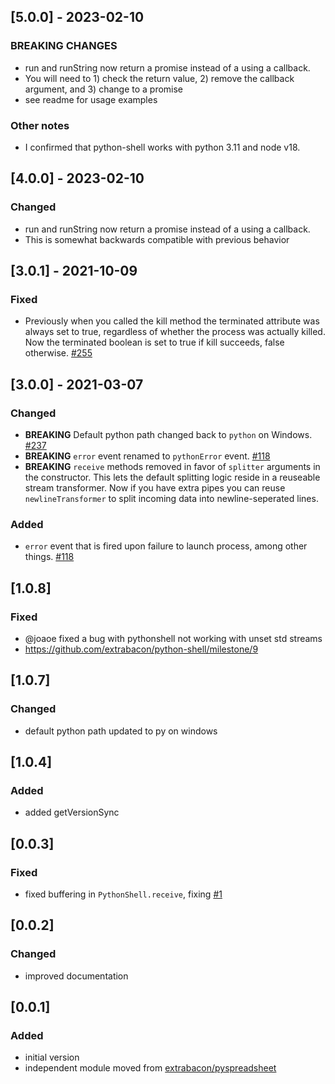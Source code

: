 ## [5.0.0] - 2023-02-10
### BREAKING CHANGES
- run and runString now return a promise instead of a using a callback.
- You will need to 1) check the return value, 2) remove the callback argument, and 3) change to a promise
- see readme for usage examples

### Other notes
- I confirmed that python-shell works with python 3.11 and node v18.

## [4.0.0] - 2023-02-10
### Changed
- run and runString now return a promise instead of a using a callback.
- This is somewhat backwards compatible with previous behavior

## [3.0.1] - 2021-10-09
### Fixed
- Previously when you called the kill method the terminated attribute was always set to true, regardless of whether the process was actually killed. Now the terminated boolean is set to true if kill succeeds, false otherwise. [#255](https://github.com/extrabacon/python-shell/issues/255)

## [3.0.0] - 2021-03-07
### Changed
- **BREAKING** Default python path changed back to `python` on Windows. [#237](https://github.com/extrabacon/python-shell/issues/237)
- **BREAKING** `error` event renamed to `pythonError` event. [#118](https://github.com/extrabacon/python-shell/issues/118)
- **BREAKING** `receive` methods removed in favor of `splitter` arguments in the constructor. This lets the default splitting logic reside in a reuseable stream transformer. Now if you have extra pipes you can reuse `newlineTransformer` to split incoming data into newline-seperated lines.

### Added
- `error` event that is fired upon failure to launch process, among other things. [#118](https://github.com/extrabacon/python-shell/issues/118)

## [1.0.8]
### Fixed
- @joaoe fixed a bug with pythonshell not working with unset std streams
- https://github.com/extrabacon/python-shell/milestone/9

## [1.0.7]
### Changed
- default python path updated to py on windows

## [1.0.4]
### Added
- added getVersionSync

## [0.0.3]
### Fixed
- fixed buffering in `PythonShell.receive`, fixing [#1](https://github.com/extrabacon/python-shell/issues/1)

## [0.0.2]
### Changed
- improved documentation

## [0.0.1]
### Added
- initial version
- independent module moved from [extrabacon/pyspreadsheet](https://github.com/extrabacon/pyspreadsheet)

